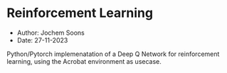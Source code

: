 # Reinforcement Learning

- Author: Jochem Soons
- Date: 27-11-2023

Python/Pytorch implemenatation of a Deep Q Network for reinforcement learning, using the Acrobat environment as usecase.